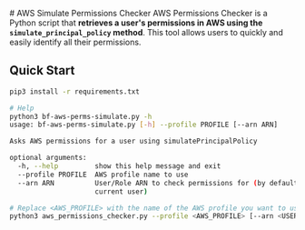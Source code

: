 # AWS Simulate Permissions Checker
AWS Permissions Checker is a Python script that **retrieves a user's permissions in AWS using the `simulate_principal_policy` method**. This tool allows users to quickly and easily identify all their permissions.

## Quick Start

```bash
pip3 install -r requirements.txt

# Help
python3 bf-aws-perms-simulate.py -h
usage: bf-aws-perms-simulate.py [-h] --profile PROFILE [--arn ARN]

Asks AWS permissions for a user using simulatePrincipalPolicy

optional arguments:
  -h, --help         show this help message and exit
  --profile PROFILE  AWS profile name to use
  --arn ARN          User/Role ARN to check permissions for (by defaults uses
                     current user)

# Replace <AWS_PROFILE> with the name of the AWS profile you want to use. If you don't provide a <USER_ARN>, the script will use the ARN of the profile.
python3 aws_permissions_checker.py --profile <AWS_PROFILE> [--arn <USER_ARN>]
```
